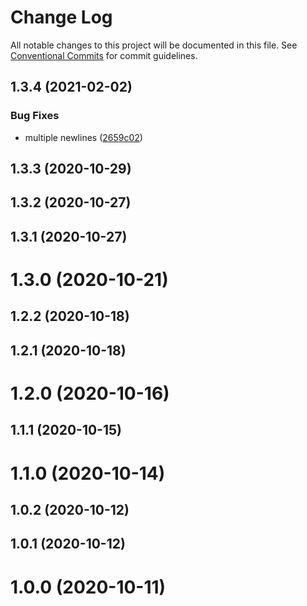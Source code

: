 # Change Log

All notable changes to this project will be documented in this file.
See [Conventional Commits](https://conventionalcommits.org) for commit guidelines.

## 1.3.4 (2021-02-02)


### Bug Fixes

* multiple newlines ([2659c02](https://github.com/dvirtz/reveal-compiler-explorer/commit/2659c020d68e4438716d3c9443b848d951927c4e))



## 1.3.3 (2020-10-29)



## 1.3.2 (2020-10-27)



## 1.3.1 (2020-10-27)



# 1.3.0 (2020-10-21)



## 1.2.2 (2020-10-18)



## 1.2.1 (2020-10-18)



# 1.2.0 (2020-10-16)



## 1.1.1 (2020-10-15)



# 1.1.0 (2020-10-14)



## 1.0.2 (2020-10-12)



## 1.0.1 (2020-10-12)



# 1.0.0 (2020-10-11)
